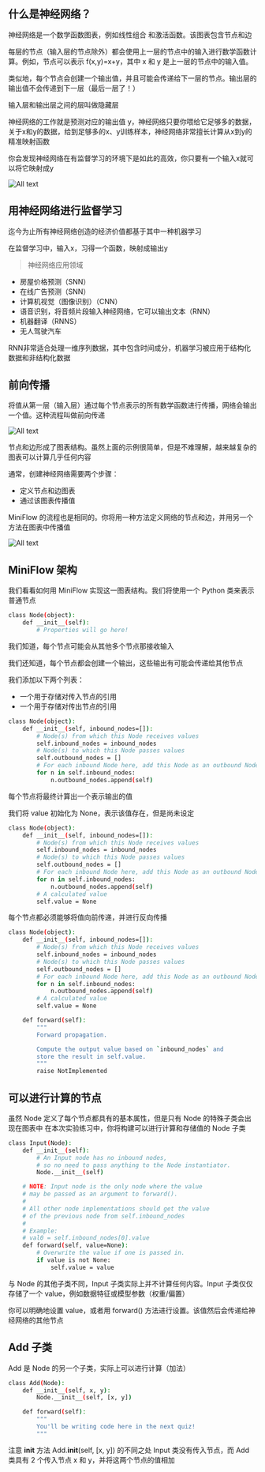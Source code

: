 ## 什么是神经网络？

神经网络是一个数学函数图表，例如线性组合 和激活函数。该图表包含节点和边

每层的节点（输入层的节点除外）都会使用上一层的节点中的输入进行数学函数计算。例如，节点可以表示 f(x,y)=x+y，其中 x 和 y 是上一层的节点中的输入值。

类似地，每个节点会创建一个输出值，并且可能会传递给下一层的节点。输出层的输出值不会传递到下一层（最后一层了！）

输入层和输出层之间的层叫做隐藏层

神经网络的工作就是预测对应的输出值 y，神经网络只要你喂给它足够多的数据，关于x和y的数据，给到足够多的x、y训练样本，神经网络非常擅长计算从x到y的精准映射函数

你会发现神经网络在有监督学习的环境下是如此的高效，你只要有一个输入x就可以将它映射成y

![All text](http://ww1.sinaimg.cn/large/dc05ba18gy1fnb6aufoy6j216m14sncd.jpg)

## 用神经网络进行监督学习

迄今为止所有神经网络创造的经济价值都基于其中一种机器学习

在监督学习中，输入x，习得一个函数，映射成输出y

>神经网络应用领域

* 房屋价格预测（SNN）
* 在线广告预测（SNN）
* 计算机视觉（图像识别）（CNN）
* 语音识别，将音频片段输入神经网络，它可以输出文本（RNN）
* 机器翻译（RNNS）
* 无人驾驶汽车

RNN非常适合处理一维序列数据，其中包含时间成分，机器学习被应用于结构化数据和非结构化数据

## 前向传播

将值从第一层（输入层）通过每个节点表示的所有数学函数进行传播，网络会输出一个值。这种流程叫做前向传递

![All text](http://ww1.sinaimg.cn/large/dc05ba18gy1fnb6e5e9y4j20qi0j8gp9.jpg)

节点和边形成了图表结构。虽然上面的示例很简单，但是不难理解，越来越复杂的图表可以计算几乎任何内容

通常，创建神经网络需要两个步骤：

* 定义节点和边图表
* 通过该图表传播值

MiniFlow 的流程也是相同的。你将用一种方法定义网络的节点和边，并用另一个方法在图表中传播值

![All text](http://ww1.sinaimg.cn/large/dc05ba18gy1fnb6t59f1mj20ww0m40xn.jpg)

## MiniFlow 架构

我们看看如何用 MiniFlow 实现这一图表结构。我们将使用一个 Python 类来表示普通节点

```bash
class Node(object):
    def __init__(self):
        # Properties will go here!
```

我们知道，每个节点可能会从其他多个节点那接收输入

我们还知道，每个节点都会创建一个输出，这些输出有可能会传递给其他节点

我们添加以下两个列表：

* 一个用于存储对传入节点的引用
* 一个用于存储对传出节点的引用

```bash
class Node(object):
    def __init__(self, inbound_nodes=[]):
        # Node(s) from which this Node receives values
        self.inbound_nodes = inbound_nodes
        # Node(s) to which this Node passes values
        self.outbound_nodes = []
        # For each inbound Node here, add this Node as an outbound Node to _that_ Node.
        for n in self.inbound_nodes:
            n.outbound_nodes.append(self)
```

每个节点将最终计算出一个表示输出的值

我们将 value 初始化为 None，表示该值存在，但是尚未设定

```bash
class Node(object):
    def __init__(self, inbound_nodes=[]):
        # Node(s) from which this Node receives values
        self.inbound_nodes = inbound_nodes
        # Node(s) to which this Node passes values
        self.outbound_nodes = []
        # For each inbound Node here, add this Node as an outbound Node to _that_ Node.
        for n in self.inbound_nodes:
            n.outbound_nodes.append(self)
        # A calculated value
        self.value = None
```

每个节点都必须能够将值向前传递，并进行反向传播

```bash
class Node(object):
    def __init__(self, inbound_nodes=[]):
        # Node(s) from which this Node receives values
        self.inbound_nodes = inbound_nodes
        # Node(s) to which this Node passes values
        self.outbound_nodes = []
        # For each inbound Node here, add this Node as an outbound Node to _that_ Node.
        for n in self.inbound_nodes:
            n.outbound_nodes.append(self)
        # A calculated value
        self.value = None

    def forward(self):
        """
        Forward propagation.

        Compute the output value based on `inbound_nodes` and
        store the result in self.value.
        """
        raise NotImplemented
```

## 可以进行计算的节点

虽然 Node 定义了每个节点都具有的基本属性，但是只有 Node 的特殊子类会出现在图表中
在本次实验练习中，你将构建可以进行计算和存储值的 Node 子类

```bash
class Input(Node):
    def __init__(self):
        # An Input node has no inbound nodes,
        # so no need to pass anything to the Node instantiator.
        Node.__init__(self)

    # NOTE: Input node is the only node where the value
    # may be passed as an argument to forward().
    #
    # All other node implementations should get the value
    # of the previous node from self.inbound_nodes
    #
    # Example:
    # val0 = self.inbound_nodes[0].value
    def forward(self, value=None):
        # Overwrite the value if one is passed in.
        if value is not None:
            self.value = value
```

与 Node 的其他子类不同，Input 子类实际上并不计算任何内容。Input 子类仅仅存储了一个 value，例如数据特征或模型参数（权重/偏置）

你可以明确地设置 value，或者用 forward() 方法进行设置。该值然后会传递给神经网络的其他节点

## Add 子类

Add 是 Node 的另一个子类，实际上可以进行计算（加法）

```bash
class Add(Node):
    def __init__(self, x, y):
        Node.__init__(self, [x, y])

    def forward(self):
        """
        You'll be writing code here in the next quiz!
        """
```

注意 __init__ 方法 Add.__init__(self, [x, y]) 的不同之处
Input 类没有传入节点，而 Add 类具有 2 个传入节点 x 和 y，并将这两个节点的值相加

